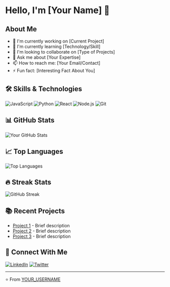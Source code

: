 # Hello, I'm [Your Name] 👋

## About Me
- 🔭 I'm currently working on [Current Project]
- 🌱 I'm currently learning [Technology/Skill]
- 👯 I'm looking to collaborate on [Type of Projects]
- 💬 Ask me about [Your Expertise]
- 📫 How to reach me: [Your Email/Contact]
- ⚡ Fun fact: [Interesting Fact About You]

## 🛠️ Skills & Technologies
![JavaScript](https://img.shields.io/badge/-JavaScript-F7DF1E?style=flat-square&logo=javascript&logoColor=black)
![Python](https://img.shields.io/badge/-Python-3776AB?style=flat-square&logo=Python&logoColor=white)
![React](https://img.shields.io/badge/-React-61DAFB?style=flat-square&logo=react&logoColor=black)
![Node.js](https://img.shields.io/badge/-Node.js-339933?style=flat-square&logo=Node.js&logoColor=white)
![Git](https://img.shields.io/badge/-Git-F05032?style=flat-square&logo=git&logoColor=white)

## 📊 GitHub Stats
![Your GitHub Stats](https://github-readme-stats.vercel.app/api?username=YOUR_USERNAME&show_icons=true&theme=radical)

## 📈 Top Languages
![Top Languages](https://github-readme-stats.vercel.app/api/top-langs/?username=YOUR_USERNAME&layout=compact&theme=radical)

## 🔥 Streak Stats
![GitHub Streak](https://github-readme-streak-stats.herokuapp.com/?user=YOUR_USERNAME&theme=radical)

## 📚 Recent Projects
- [Project 1](https://github.com/YOUR_USERNAME/project1) - Brief description
- [Project 2](https://github.com/YOUR_USERNAME/project2) - Brief description
- [Project 3](https://github.com/YOUR_USERNAME/project3) - Brief description

## 🤝 Connect With Me
[![LinkedIn](https://img.shields.io/badge/LinkedIn-0077B5?style=for-the-badge&logo=linkedin&logoColor=white)](https://linkedin.com/in/YOUR_LINKEDIN)
[![Twitter](https://img.shields.io/badge/Twitter-1DA1F2?style=for-the-badge&logo=twitter&logoColor=white)](https://twitter.com/YOUR_TWITTER)

---
⭐️ From [YOUR_USERNAME](https://github.com/YOUR_USERNAME)
